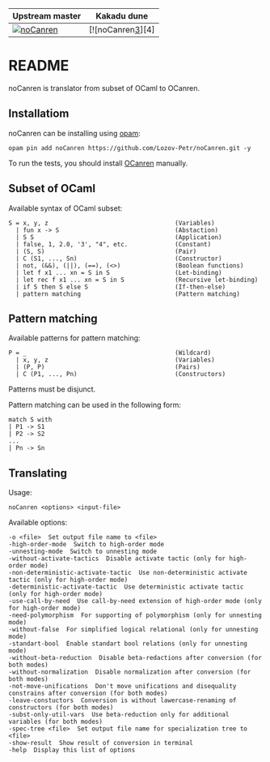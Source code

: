 | Upstream master         | Kakadu dune          |
| ------------------------|----------------------|
| [![noCanren][1]][2]     | [![noCanren[3]][4]   |


[1]:  https://github.com/Lozov-Petr/noCanren/workflows/XXXXXXXX/badge.svg?branch=master
[2]:  https://github.com/Lozov-Petr/noCanren/actions
[3]:  https://github.com/Kakadu/noCanren/workflows/Build/badge.svg?branch=dune
[2]:  https://github.com/Kakadu/noCanren/actions

# README #

noCanren is translator from subset of OCaml to OCanren.

## Installatiom ##

noCanren can be installing using [opam](https://opam.ocaml.org/doc/Install.html):

`opam pin add noCanren https://github.com/Lozov-Petr/noCanren.git -y`

To run the tests, you should install [OCanren](https://github.com/JetBrains-Research/OCanren) manually.

## Subset of OCaml ##

Available syntax of OCaml subset:

```
S = x, y, z                                   (Variables)
  | fun x -> S                                (Abstaction)
  | S S                                       (Application)
  | false, 1, 2.0, '3', "4", etc.             (Constant)
  | (S, S)                                    (Pair)
  | C (S1, ..., Sn)                           (Constructor)
  | not, (&&), (||), (==), (<>)               (Boolean functions)
  | let f x1 ... xn = S in S                  (Let-binding)
  | let rec f x1 ... xn = S in S              (Recursive let-binding)
  | if S then S else S                        (If-then-else)
  | pattern matching                          (Pattern matching)
```

## Pattern matching ##

Available patterns for pattern matching:
```
P = _                                         (Wildcard)
  | x, y, z                                   (Variables)
  | (P, P)                                    (Pairs)
  | C (P1, ..., Pn)                           (Constructors)
```
Patterns must be disjunct.

Pattern matching can be used in the following form:

```
match S with
| P1 -> S1
| P2 -> S2
...
| Pn -> Sn
```

## Translating ##
Usage:
```
noCanren <options> <input-file>
```

Available options:
```
-o <file>  Set output file name to <file>
-high-order-mode  Switch to high-order mode
-unnesting-mode  Switch to unnesting mode
-without-activate-tactics  Disable activate tactic (only for high-order mode)
-non-deterministic-activate-tactic  Use non-deterministic activate tactic (only for high-order mode)
-deterministic-activate-tactic  Use deterministic activate tactic (only for high-order mode)
-use-call-by-need  Use call-by-need extension of high-order mode (only for high-order mode)
-need-polymorphism  For supporting of polymorphism (only for unnesting mode)
-without-false  For simplified logical relational (only for unnesting mode)
-standart-bool  Enable standart bool relations (only for unnesting mode)
-without-beta-reduction  Disable beta-redactions after conversion (for both modes)
-without-normalization  Disable normalization after conversion (for both modes)
-not-move-unifications  Don't move unifications and disequality constrains after conversion (for both modes)
-leave-constuctors  Conversion is without lawercase-renaming of constructors (for both modes)
-subst-only-util-vars  Use beta-reduction only for additional variables (for both modes)
-spec-tree <file>  Set output file name for specialization tree to <file>
-show-result  Show result of conversion in terminal
-help  Display this list of options
```
